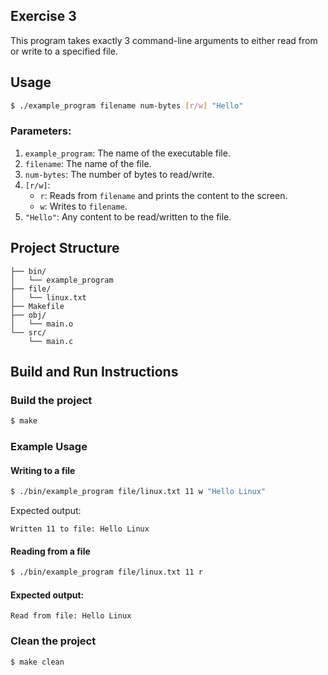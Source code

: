 ## Exercise 3

This program takes exactly 3 command-line arguments to either read from or write to a specified file.

## Usage
```bash
$ ./example_program filename num-bytes [r/w] "Hello"
```

### Parameters:
1. `example_program`: The name of the executable file.
2. `filename`: The name of the file.
3. `num-bytes`: The number of bytes to read/write.
4. `[r/w]`:  
   - `r`: Reads from `filename` and prints the content to the screen.
   - `w`: Writes to `filename`.
5. `"Hello"`: Any content to be read/written to the file.


## Project Structure
```
├── bin/         
│   └── example_program
├── file/        
│   └── linux.txt
├── Makefile     
├── obj/         
│   └── main.o
└── src/        
    └── main.c
```

## Build and Run Instructions

### Build the project
```bash
$ make
```

### Example Usage

#### Writing to a file
```bash
$ ./bin/example_program file/linux.txt 11 w "Hello Linux"
```
Expected output:
```
Written 11 to file: Hello Linux
```

#### Reading from a file
```bash
$ ./bin/example_program file/linux.txt 11 r
```
#### Expected output:
```
Read from file: Hello Linux
```

### Clean the project
```bash
$ make clean
```


